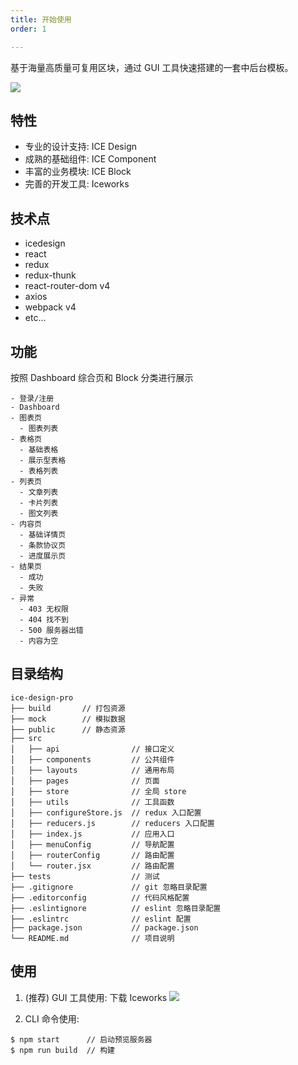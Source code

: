 ```yaml
---
title: 开始使用
order: 1

---
```


基于海量高质量可复用区块，通过 GUI 工具快速搭建的一套中后台模板。

![](https://img.alicdn.com/tfs/TB1mHIID29TBuNjy0FcXXbeiFXa-1920-1080.png)

## 特性

- 专业的设计支持: ICE Design
- 成熟的基础组件: ICE Component
- 丰富的业务模块: ICE Block
- 完善的开发工具: Iceworks

## 技术点

- icedesign
- react
- redux
- redux-thunk
- react-router-dom v4
- axios
- webpack v4
- etc...

## 功能

按照 Dashboard 综合页和 Block 分类进行展示

```
- 登录/注册
- Dashboard
- 图表页
  - 图表列表
- 表格页
  - 基础表格
  - 展示型表格
  - 表格列表
- 列表页
  - 文章列表
  - 卡片列表
  - 图文列表
- 内容页
  - 基础详情页
  - 条款协议页
  - 进度展示页
- 结果页
  - 成功
  - 失败
- 异常
  - 403 无权限
  - 404 找不到
  - 500 服务器出错
  - 内容为空
```

## 目录结构

```
ice-design-pro
├── build       // 打包资源
├── mock        // 模拟数据
├── public      // 静态资源
├── src
│   ├── api                // 接口定义
│   ├── components         // 公共组件
│   ├── layouts            // 通用布局
│   ├── pages              // 页面
│   ├── store              // 全局 store
│   ├── utils              // 工具函数
│   ├── configureStore.js  // redux 入口配置
│   ├── reducers.js        // reducers 入口配置
│   ├── index.js           // 应用入口
│   ├── menuConfig         // 导航配置
│   ├── routerConfig       // 路由配置
│   └── router.jsx         // 路由配置
├── tests                  // 测试
├── .gitignore             // git 忽略目录配置
├── .editorconfig          // 代码风格配置
├── .eslintignore          // eslint 忽略目录配置
├── .eslintrc              // eslint 配置
├── package.json           // package.json
└── README.md              // 项目说明
```

## 使用

1.  (推荐) GUI 工具使用: 下载 Iceworks
    ![](https://img.alicdn.com/tfs/TB1v7FtEh9YBuNjy0FfXXXIsVXa-954-684.png)

2.  CLI 命令使用:

```
$ npm start      // 启动预览服务器
$ npm run build  // 构建
```
